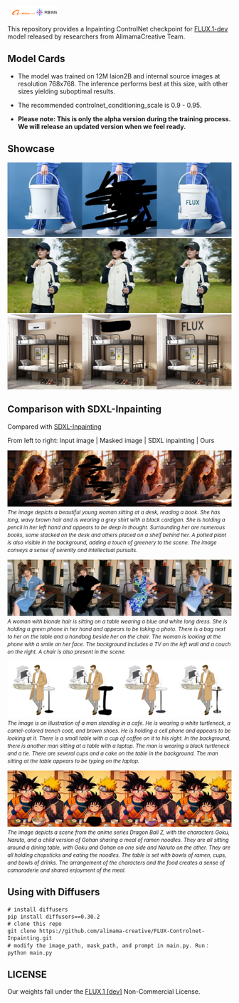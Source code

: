 <div style="display: flex;align-items: flex-start;">
  <img src="images/alibabaalimama.png" alt="alibaba" style="width: 20%; height: auto; margin: 0 10px;">
</div>

This repository provides a Inpainting ControlNet checkpoint for [FLUX.1-dev](https://huggingface.co/black-forest-labs/FLUX.1-dev) model released by researchers from AlimamaCreative Team.

## Model Cards

* The model was trained on 12M laion2B and internal source images at resolution 768x768. The inference performs best at this size, with other sizes yielding suboptimal results.

* The recommended controlnet_conditioning_scale is 0.9 - 0.95.

* **Please note: This is only the alpha version during the training process. We will release an updated version when we feel ready.**

## Showcase

![flux1](images/flux1.jpg)
![flux2](images/flux2.jpg)
![flux3](images/flux3.jpg)

## Comparison with SDXL-Inpainting

Compared with [SDXL-Inpainting](https://huggingface.co/diffusers/stable-diffusion-xl-1.0-inpainting-0.1)

From left to right: Input image | Masked image | SDXL inpainting | Ours

![0](images/0.jpg)
<small><i>*The image depicts a beautiful young woman sitting at a desk, reading a book. She has long, wavy brown hair and is wearing a grey shirt with a black cardigan. She is holding a pencil in her left hand and appears to be deep in thought. Surrounding her are numerous books, some stacked on the desk and others placed on a shelf behind her. A potted plant is also visible in the background, adding a touch of greenery to the scene. The image conveys a sense of serenity and intellectual pursuits.*</i></small>

![0](images/1.jpg)
<small><i>A woman with blonde hair is sitting on a table wearing a blue and white long dress. She is holding a green phone in her hand and appears to be taking a photo. There is a bag next to her on the table and a handbag beside her on the chair. The woman is looking at the phone with a smile on her face. The background includes a TV on the left wall and a couch on the right. A chair is also present in the scene.</i></small>

![0](images/2.jpg)
<small><i>The image is an illustration of a man standing in a cafe. He is wearing a white turtleneck, a camel-colored trench coat, and brown shoes. He is holding a cell phone and appears to be looking at it. There is a small table with a cup of coffee on it to his right. In the background, there is another man sitting at a table with a laptop. The man is wearing a black turtleneck and a tie. There are several cups and a cake on the table in the background. The man sitting at the table appears to be typing on the laptop.</i></small>

![0](images/3.jpg)
<small><i>The image depicts a scene from the anime series Dragon Ball Z, with the characters Goku, Naruto, and a child version of Gohan sharing a meal of ramen noodles. They are all sitting around a dining table, with Goku and Gohan on one side and Naruto on the other. They are all holding chopsticks and eating the noodles. The table is set with bowls of ramen, cups, and bowls of drinks. The arrangement of the characters and the food creates a sense of camaraderie and shared enjoyment of the meal.</i></small>

## Using with Diffusers


``` Shell
# install diffusers
pip install diffusers==0.30.2
# clone this repo
git clone https://github.com/alimama-creative/FLUX-Controlnet-Inpainting.git
# modify the image_path, mask_path, and prompt in main.py. Run：
python main.py
```

## LICENSE
Our weights fall under the [FLUX.1 [dev]](https://huggingface.co/black-forest-labs/FLUX.1-dev/blob/main/LICENSE.md) Non-Commercial License.
